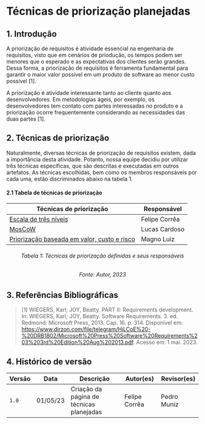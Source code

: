 # Técnicas de priorização planejadas

## 1. Introdução

A priorização de requisitos é atividade essencial na engenharia de requisitos, visto que em cenários de priodução, os tempos podem ser menores que o esperado e as expectativas dos clientes serão grandes. Dessa forma, a priorização de requisitos é ferramenta fundamental para garantir o maior valor possível em um produto de software ao menor custo possível [1].

A priorização é atividade interessante tanto ao cliente quanto aos desenvolvedores. Em metodologias ágeis, por exemplo, os desenvolvedores tem contato com partes interessadas no produto e a priorização ocorre frequentemente considerando as necessidades das duas partes [1].

## 2. Técnicas de priorização

Naturalmente, diversas técnicas de priorização de requisitos existem, dada a importância desta atividade. Potanto, nossa equipe decidiu por utilizar três técnicas específicas, que são descritas e executadas em outros artefatos.
As técnicas escolhidas, bem como os membros responsáveis por cada uma, estão discriminados abaixo na tabela 1.

#### 2.1 Tabela de técnicas de priorização

<center>

| Técnicas de priorização | Responsável |
| --------------------- | ----------- |
| [Escala de três níveis](./escalaTresNiveis.md) | Felipe Corrêa |
| [MosCoW](./) | Lucas Cardoso | 
| [Priorização baseada em valor, custo e risco](./custoxbeneficio.md) | Magno Luiz |

</center>

<h6 align = "center"> Tabela 1: Técnicas de priorização definidas e seus responsáveis </h6>
<h6 align = "center"> Fonte: Autor, 2023 </h6>

## 3. Referências Bibliográficas

> [1] WIEGERS, Karl; JOY, Beatty. PART II: Requirements development. In: WIEGERS, Karl; JOY, Beatty. Software Requirements. 3. ed. Redmond: Microsoft Press, 2013. Cap. 16. p. 314. Disponível em: https://www.dirzon.com/file/telegram/HiLCoE%20-%20DRB1802/Microsoft%20Press%20Software%20Requirements%203%203rd%20Edition%20Aug%202013.pdf. Acesso em: 1 mai. 2023.

## 4. Histórico de versão

| Versão | Data     | Descrição                        | Autor(es)     | Revisor(es) |
| ------ | -------- | -------------------------------- | ------------- | ----------- |
| `1.0`  | 01/05/23 | Criação da página de técnicas planejadas | Felipe Corrêa | Pedro Muniz |